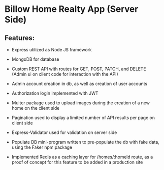 # Billow Home Realty App (Server Side)

## Features:

* Express utilized as Node JS framework

* MongoDB for database

* Custom REST API with routes for GET, POST, PATCH, and DELETE (Admin ui on client code for interaction with the API)

* Admin account creation in db, as well as creation of user accounts

* Authorization login implemented with JWT

* Multer package used to upload images during the creation of a new home on the client side

* Pagination used to display a limited number of API results per page on client side

* Express-Validator used for validation on server side

* Populate DB mini-program written to pre-populate the db with fake data, using the Faker npm package

* Implemented Redis as a caching layer for /homes/:homeId route, as a proof of concept for this feature to be added in a production site